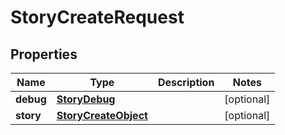 

# StoryCreateRequest


## Properties

| Name | Type | Description | Notes |
|------------ | ------------- | ------------- | -------------|
|**debug** | [**StoryDebug**](StoryDebug.md) |  |  [optional] |
|**story** | [**StoryCreateObject**](StoryCreateObject.md) |  |  [optional] |



